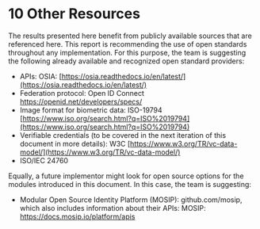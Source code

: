 # 10  Other Resources



The results presented here benefit from publicly available sources that are referenced here. This report is recommending the use of open standards throughout any implementation. For this purpose, the team is suggesting the following already available and recognized open standard providers:   &#x20;

* APIs: OSIA: [https://osia.readthedocs.io/en/latest/](https://osia.readthedocs.io/en/latest/)
* Federation protocol: Open ID Connect [https://openid.net/developers/specs/ ](https://openid.net/developers/specs/)
* Image format for biometric data: ISO-19794 [https://www.iso.org/search.html?q=ISO%2019794](https://www.iso.org/search.html?q=ISO%2019794) &#x20;
* Verifiable credentials (to be covered in the next iteration of this document in more details): W3C [https://www.w3.org/TR/vc-data-model/](https://www.w3.org/TR/vc-data-model/)
* ISO/IEC 24760

Equally, a future implementor might look for open source options for the modules introduced in this document. In this case, the team is suggesting:&#x20;

* Modular Open Source Identity Platform (MOSIP): github.com/mosip, which also includes information about their APIs: MOSIP: https://docs.mosip.io/platform/apis
